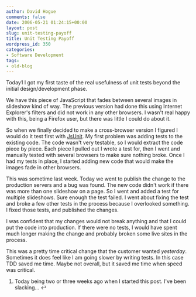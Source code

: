 ```yaml
---
author: David Hogue
comments: false
date: 2006-05-21 01:24:15+00:00
layout: post
slug: unit-testing-payoff
title: Unit Testing Payoff
wordpress_id: 350
categories:
- Software Development
tags:
- old-blog
---
```


Today1 I got my first taste of the real usefulness of unit tests beyond the initial design/development phase.

We have this piece of JavaScript that fades between several images in slideshow kind of way.  The previous version had done this using Internet Explorer's filters and did not work in any other browsers.  I wasn't real happy with this, being a Firefox user, but there was little I could do about it.

So when we finally decided to make a cross-browser version I figured I would do it test first with [JsUnit](http://www.jsunit.net).  My first problem was adding tests to the existing code.  The code wasn't very testable, so I would extract the code piece by piece.  Each piece I pulled out I wrote a test for, then I went and manually tested with several browsers to make sure nothing broke.  Once I had my tests in place, I started adding new code that would make the images fade in other browsers.

This was sometime last week.  Today we went to publish the change to the production servers and a bug was found.  The new code didn't work if there was more than one slideshow on a page.  So I went and added a test for multiple slideshows.  Sure enough the test failed.  I went about fixing the test and broke a few other tests in the process because I overlooked something.  I fixed those tests, and published the changes.

I was confident that my changes would not break anything and that I could put the code into production.  If there were no tests, I would have spent much longer making the change and probably broken some live sites in the process.

This was a pretty time critical change that the customer wanted _yesterday_.  Sometimes it does feel like I am going slower by writing tests.  In this case TDD saved me time.  Maybe not overall, but it saved me time when speed was critical.





  1. Today being two or three weeks ago when I started this post.  I've been slacking... ↩


